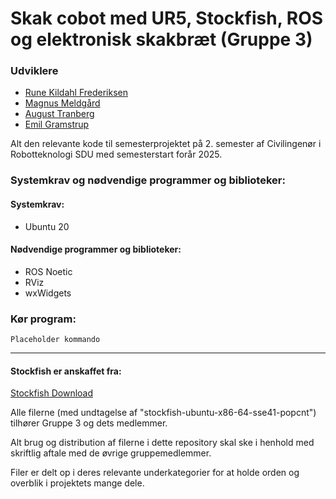 # Skak cobot med UR5, Stockfish, ROS og elektronisk skakbræt (Gruppe 3)

### Udviklere
- [Rune Kildahl Frederiksen](https://github.com/RuneFrederiksen)
- [Magnus Meldgård](https://github.com/Magnus00107)
- [August Tranberg](https://github.com/Gubi0609)
- [Emil Gramstrup](https://github.com/EmilGrams)

Alt den relevante kode til semesterprojektet på 2. semester af Civilingenør i Robotteknologi SDU med semesterstart forår 2025.

### Systemkrav og nødvendige programmer og biblioteker:
#### Systemkrav:
- Ubuntu 20

#### Nødvendige programmer og biblioteker:
- ROS Noetic
- RViz
- wxWidgets

### Kør program:
```
Placeholder kommando
```

---
#### Stockfish er anskaffet fra:
[Stockfish Download](https://stockfishchess.org/download/)

Alle filerne (med undtagelse af "stockfish-ubuntu-x86-64-sse41-popcnt") tilhører Gruppe 3 og dets medlemmer.

Alt brug og distribution af filerne i dette repository skal ske i henhold med skriftlig aftale med de øvrige gruppemedlemmer.

Filer er delt op i deres relevante underkategorier for at holde orden og overblik i projektets mange dele.  
